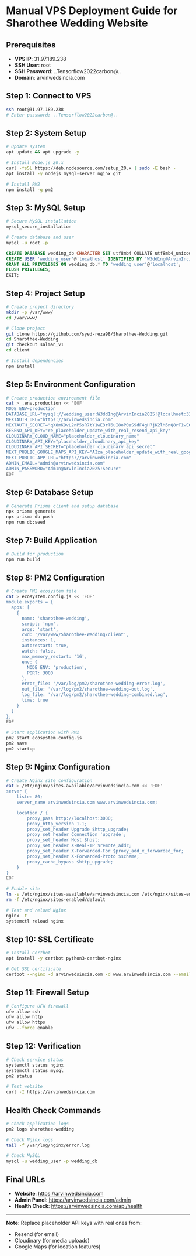 # Manual VPS Deployment Guide for Sharothee Wedding Website

## Prerequisites 
- **VPS IP**: 31.97.189.238
- **SSH User**: root  
- **SSH Password**: ..Tensorflow2022carbon@..
- **Domain**: arvinwedsincia.com

## Step 1: Connect to VPS
```bash
ssh root@31.97.189.238
# Enter password: ..Tensorflow2022carbon@..
```

## Step 2: System Setup
```bash
# Update system
apt update && apt upgrade -y

# Install Node.js 20.x
curl -fsSL https://deb.nodesource.com/setup_20.x | sudo -E bash -
apt install -y nodejs mysql-server nginx git

# Install PM2
npm install -g pm2
```

## Step 3: MySQL Setup
```bash
# Secure MySQL installation
mysql_secure_installation

# Create database and user
mysql -u root -p
```

```sql
CREATE DATABASE wedding_db CHARACTER SET utf8mb4 COLLATE utf8mb4_unicode_ci;
CREATE USER 'wedding_user'@'localhost' IDENTIFIED BY 'W3dd1ng@ArvinIncia2025!';
GRANT ALL PRIVILEGES ON wedding_db.* TO 'wedding_user'@'localhost';
FLUSH PRIVILEGES;
EXIT;
```

## Step 4: Project Setup
```bash
# Create project directory
mkdir -p /var/www/
cd /var/www/

# Clone project
git clone https://github.com/syed-reza98/Sharothee-Wedding.git
cd Sharothee-Wedding
git checkout salman_v1
cd client

# Install dependencies
npm install
```

## Step 5: Environment Configuration
```bash
# Create production environment file
cat > .env.production << 'EOF'
NODE_ENV=production
DATABASE_URL="mysql://wedding_user:W3dd1ng@ArvinIncia2025!@localhost:3306/wedding_db"
NEXTAUTH_URL="https://arvinwedsincia.com"
NEXTAUTH_SECRET="qX8mK9vL2nP5sR7tY1wE3rT6uI8oP0aS9dF4gH7jK2lM5nQ8rT1wE6rY9uI3oP5aS2dF7gH0jK4lM8nQ1rT6wE9uI2oP5"
RESEND_API_KEY="re_placeholder_update_with_real_resend_api_key"
CLOUDINARY_CLOUD_NAME="placeholder_cloudinary_name"
CLOUDINARY_API_KEY="placeholder_cloudinary_api_key"
CLOUDINARY_API_SECRET="placeholder_cloudinary_api_secret"
NEXT_PUBLIC_GOOGLE_MAPS_API_KEY="AIza_placeholder_update_with_real_google_maps_api_key"
NEXT_PUBLIC_APP_URL="https://arvinwedsincia.com"
ADMIN_EMAIL="admin@arvinwedsincia.com"
ADMIN_PASSWORD="Adm1n@ArvinIncia2025!Secure"
EOF
```

## Step 6: Database Setup
```bash
# Generate Prisma client and setup database
npx prisma generate
npx prisma db push
npm run db:seed
```

## Step 7: Build Application
```bash
# Build for production
npm run build
```

## Step 8: PM2 Configuration
```bash
# Create PM2 ecosystem file
cat > ecosystem.config.js << 'EOF'
module.exports = {
  apps: [
    {
      name: 'sharothee-wedding',
      script: 'npm',
      args: 'start',
      cwd: '/var/www/Sharothee-Wedding/client',
      instances: 1,
      autorestart: true,
      watch: false,
      max_memory_restart: '1G',
      env: {
        NODE_ENV: 'production',
        PORT: 3000
      },
      error_file: '/var/log/pm2/sharothee-wedding-error.log',
      out_file: '/var/log/pm2/sharothee-wedding-out.log',
      log_file: '/var/log/pm2/sharothee-wedding-combined.log',
      time: true
    }
  ]
};
EOF

# Start application with PM2
pm2 start ecosystem.config.js
pm2 save
pm2 startup
```

## Step 9: Nginx Configuration
```bash
# Create Nginx site configuration
cat > /etc/nginx/sites-available/arvinwedsincia.com << 'EOF'
server {
    listen 80;
    server_name arvinwedsincia.com www.arvinwedsincia.com;

    location / {
        proxy_pass http://localhost:3000;
        proxy_http_version 1.1;
        proxy_set_header Upgrade $http_upgrade;
        proxy_set_header Connection 'upgrade';
        proxy_set_header Host $host;
        proxy_set_header X-Real-IP $remote_addr;
        proxy_set_header X-Forwarded-For $proxy_add_x_forwarded_for;
        proxy_set_header X-Forwarded-Proto $scheme;
        proxy_cache_bypass $http_upgrade;
    }
}
EOF

# Enable site
ln -s /etc/nginx/sites-available/arvinwedsincia.com /etc/nginx/sites-enabled/
rm -f /etc/nginx/sites-enabled/default

# Test and reload Nginx
nginx -t
systemctl reload nginx
```

## Step 10: SSL Certificate
```bash
# Install Certbot
apt install -y certbot python3-certbot-nginx

# Get SSL certificate
certbot --nginx -d arvinwedsincia.com -d www.arvinwedsincia.com --email admin@arvinwedsincia.com --agree-tos --non-interactive
```

## Step 11: Firewall Setup
```bash
# Configure UFW firewall
ufw allow ssh
ufw allow http
ufw allow https
ufw --force enable
```

## Step 12: Verification
```bash
# Check service status
systemctl status nginx
systemctl status mysql
pm2 status

# Test website
curl -I https://arvinwedsincia.com
```

## Health Check Commands
```bash
# Check application logs
pm2 logs sharothee-wedding

# Check Nginx logs
tail -f /var/log/nginx/error.log

# Check MySQL
mysql -u wedding_user -p wedding_db
```

## Final URLs
- **Website**: https://arvinwedsincia.com
- **Admin Panel**: https://arvinwedsincia.com/admin
- **Health Check**: https://arvinwedsincia.com/api/health

---

**Note**: Replace placeholder API keys with real ones from:
- Resend (for email)
- Cloudinary (for media uploads)
- Google Maps (for location features)
